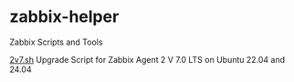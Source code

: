 # zabbix-helper
Zabbix Scripts and Tools

[2v7.sh](https://github.com/bmn-m/zabbix-helper/blob/main/2v7.sh) Upgrade Script for Zabbix Agent 2 V 7.0 LTS on Ubuntu 22.04 and 24.04
